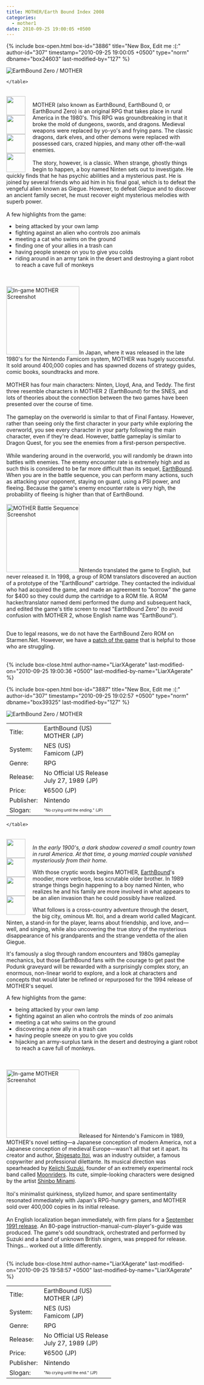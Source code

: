 ```yaml
---
title: MOTHER/Earth Bound Index 2008
categories:
  - mother1
date: 2010-09-25 19:00:05 +0500
---
```

{% include box-open.html box-id="3886" title="New Box, Edit me :(:" author-id="307" timestamp="2010-09-25 19:00:05 +0500" type="norm" dbname="box24603" last-modified-by="127" %}
<div class="gameinfo">
	<img src="title.png" alt="EarthBound Zero / MOTHER" />
	<table>
		<tr>
			<td class="label">Title:</td>
			<td>EarthBound (US)<br />MOTHER (JP)</td>
		</tr>
		<tr>
			<td class="label">System:</td>
			<td>NES (US)<br />Famicom (JP)</td>
		</tr>
		<tr>
			<td class="label">Genre:</td>
			<td>RPG</td>
		</tr>
		<tr>
			<td class="label">Release:</td>
			<td>No Official US Release<br />July 27, 1989 (JP)</td>
		</tr>
		<tr>
			<td class="label">Price:</td>
			<td>¥6500 (JP)</td>
		</tr>
		<tr>
			<td class="label">Publisher:</td>
			<td>Nintendo</td>
		</tr>
		<tr>
			<td class="label">Slogan:</td>
			<td><font size="1">"No crying until the ending." (JP)</font></td>
		</tr>

	</table>
</div><br />
<div style="float: left; width: 55px; margin: 0 1em 0 0;">
<a class="picleft" href="images/screenshots/garbagepick.png" title="Free Bottle Rockets!"><img src="images/screenshots/garbagepickt.png" width="50" height="50" /></a><br /><a class="picleft" href="images/screenshots/finalstarmen.png" title="Last Starmen"><img src="images/screenshots/finalstarment.png" width="50" height="50" /></a><br /><a class="picleft" href="images/screenshots/nintenthegraverobber.png" title="Casket Opening"><img src="images/screenshots/nintenthegraverobbert.png" width="50" height="50" /></a><br /><a class="picleft" href="images/screenshots/swimcat.png" title="Swimming Cat"><img src="images/screenshots/swimcatt.png" width="50" height="50" /></a><br />
</div>

<p>MOTHER (also known as EarthBound, EarthBound 0, or EarthBound Zero) is an original RPG that takes place in rural America in the 1980's. This RPG was groundbreaking in that it broke the mold of dungeons, swords, and dragons. Medieval weapons were replaced by yo-yo's and frying pans. The classic dragons, dark elves, and other demons were replaced with possessed cars, crazed hippies, and many other off-the-wall enemies.<br />
<br />
The story, however, is a classic. When strange, ghostly things begin to happen, a boy named Ninten sets out to investigate. He quickly finds that he has psychic abilities and a mysterious past. He is joined by several friends who aid him in his final goal, which is to defeat the vengeful alien known as Giegue. However, to defeat Giegue and to discover an ancient family secret, he must recover eight mysterious melodies with superb power.
<br /><br />
A few highlights from the game:<br />
<ul>
 <li>being attacked by your own lamp</li>
 <li>fighting against an alien who controls zoo animals</li>
 <li>meeting a cat who swims on the ground</li>
 <li>finding one of your allies in a trash can</li>
 <li>having people sneeze on you to give you colds</li>
 <li>riding around in an army tank in the desert and destroying a giant robot to reach a cave full of monkeys</li>
</ul>
<br /><br />
<img src="mary.png" width="192" height="180" alt="In-game MOTHER Screenshot" class="picright" />In Japan, where it was released in the late 1980's for the Nintendo Famicom system, MOTHER was hugely successful. It sold around 400,000 copies and has spawned dozens of strategy guides, comic books, soundtracks and more.<br />
<br />
MOTHER has four main characters: Ninten, Lloyd, Ana, and Teddy. The first three resemble characters in MOTHER 2 (EarthBound) for the SNES, and lots of theories about the connection between the two games have been presented over the course of time.<br />
<br />
The gameplay on the overworld is similar to that of Final Fantasy. However, rather than seeing only the first character in your party while exploring the overworld, you see every character in your party following the main character, even if they're dead. However, battle gameplay is similar to Dragon Quest, for you see the enemies from a first-person perspective.<br />
<br />
While wandering around in the overworld, you will randomly be drawn into battles with enemies. The enemy encounter rate is extremely high and as such this is considered to be far more difficult than its sequel, <a href="http://starmen.net/mother2/">EarthBound</a>. When you are in the battle sequence, you can perform many actions, such as attacking your opponent, staying on guard, using a PSI power, and fleeing. Because the game's enemy encounter rate is very high, the probability of fleeing is higher than that of EarthBound.<br />
<br />
<img src="battle.png" width="192" height="180" alt="MOTHER Battle Sequence Screenshot" class="picright" />Nintendo translated the game to English, but never released it. In 1998, a group of ROM translators discovered an auction of a prototype of the "EarthBound" cartridge. They contacted the individual who had acquired the game, and made an agreement to "borrow" the game for $400 so they could dump the cartridge to a ROM file. A ROM hacker/translator named demi performed the dump and subsequent hack, and edited the game's title screen to read "EarthBound Zero" (to avoid confusion with MOTHER 2, whose English name was "EarthBound").<br />
<br />

Due to legal reasons, we do not have the EarthBound Zero ROM on Starmen.Net. However, we have a <a href="http://starmen.net/vote/vote.php?id=17876">patch of the game</a> that is helpful to those who are struggling.</p>
<br class="cleary" />
{% include box-close.html author-name="LiarXAgerate" last-modified-on="2010-09-25 19:00:36 +0500" last-modified-by-name="LiarXAgerate" %}

{% include box-open.html box-id="3887" title="New Box, Edit me :(:" author-id="307" timestamp="2010-09-25 19:02:57 +0500" type="norm" dbname="box39325" last-modified-by="127" %}
<div class="gameinfo">
	<img src="title.png" alt="EarthBound Zero / MOTHER" />
	<table>
		<tr>
			<td class="label">Title:</td>
			<td>EarthBound (US)<br />MOTHER (JP)</td>
		</tr>
		<tr>
			<td class="label">System:</td>
			<td>NES (US)<br />Famicom (JP)</td>
		</tr>
		<tr>
			<td class="label">Genre:</td>
			<td>RPG</td>
		</tr>
		<tr>
			<td class="label">Release:</td>
			<td>No Official US Release<br />July 27, 1989 (JP)</td>
		</tr>
		<tr>
			<td class="label">Price:</td>
			<td>¥6500 (JP)</td>
		</tr>
		<tr>
			<td class="label">Publisher:</td>
			<td>Nintendo</td>
		</tr>
		<tr>
			<td class="label">Slogan:</td>
			<td><font size="1">"No crying until the end." (JP)</font></td>
		</tr>

	</table>
</div><br />
<div style="float: left; width: 55px; margin: 0 1em 0 0;">
<a class="picleft" href="images/screenshots/garbagepick.png" title="Free Bottle Rockets!"><img src="images/screenshots/garbagepickt.png" width="50" height="50" /></a><br /><a class="picleft" href="images/screenshots/finalstarmen.png" title="Last Starmen"><img src="images/screenshots/finalstarment.png" width="50" height="50" /></a><br /><a class="picleft" href="images/screenshots/nintenthegraverobber.png" title="Casket Opening"><img src="images/screenshots/nintenthegraverobbert.png" width="50" height="50" /></a><br /><a class="picleft" href="images/screenshots/swimcat.png" title="Swimming Cat"><img src="images/screenshots/swimcatt.png" width="50" height="50" /></a><br />
</div>
<p><em>In the early 1900's, a dark shadow covered a small country town in rural America. At that time, a young married couple vanished mysteriously from their home.</em></p>

<p>With those cryptic words begins MOTHER, <a href="http://starmen.net/mother2">EarthBound</a>'s moodier, more verbose, less scrutable older brother. In 1989 strange things begin happening to a boy named Ninten, who realizes he and his family are more involved in what appears to be an alien invasion than he could possibly have realized.</p>

<p>What follows is a cross-country adventure through the desert, the big city, ominous Mt. Itoi, and a dream world called Magicant. Ninten, a stand-in for the player, learns about friendship, and love, and—well, and singing, while also uncovering the true story of the mysterious disappearance of his grandparents and the strange vendetta of the alien Giegue.</p>

<p>It's famously a slog through random encounters and 1980s gameplay mechanics, but those EarthBound fans with the courage to get past the Podunk graveyard will be rewarded with a surprisingly complex story, an enormous, non-linear world to explore, and a look at characters and concepts that would later be refined or repurposed for the 1994 release of MOTHER's sequel.</p>

<p>
A few highlights from the game:
<ul>
 <li>being attacked by your own lamp</li>
 <li>fighting against an alien who controls the minds of zoo animals</li>
 <li>meeting a cat who swims on the ground</li>
 <li>discovering a new ally in a trash can</li>
 <li>having people sneeze on you to give you colds</li>
 <li>hijacking an army-surplus tank in the desert and destroying a giant robot to reach a cave full of monkeys.</li>
</ul>
<br /><br />
<img src="mary.png" width="192" height="180" alt="In-game MOTHER Screenshot" class="picright" />Released for Nintendo's Famicom in 1989, MOTHER's novel setting—a Japanese conception of modern America, not a Japanese conception of medieval Europe—wasn't all that set it apart. Its creator and author, <a href="http://starmen.net/credits/shigesatoitoi.php">Shigesato Itoi</a>, was an industry outsider, a famous copywriter and professional dilettante. Its musical direction was spearheaded by <a href="http://starmen.net/credits/keiichisuzuki.php">Keiichi Suzuki</a>, founder of an extremely experimental rock band called <a href="http://www.youtube.com/watch?v=pldpl5Zf_J4">Moonriders</a>. Its cute, simple-looking characters were designed by the artist <a href="http://starmen.net/credits/shinbominami.php">Shinbo Minami</a>.<br />
<br />
Itoi's minimalist quirkiness, stylized humor, and spare sentimentality resonated immediately with Japan's RPG-hungry gamers, and MOTHER sold over 400,000 copies in its initial release.<br />
<br />
An English localization began immediately, with firm plans for a <a href="http://starmen.net/mother1/images/publication/eb0preview.jpg">September 1991 release</a>. An 80-page instruction-manual-<em>cum</em>-player's-guide was produced. The game's odd soundtrack, orchestrated and performed by Suzuki and a band of unknown British singers, was prepped for release. Things… worked out a little differently. <br />
</p>
<br class="cleary" />
{% include box-close.html author-name="LiarXAgerate" last-modified-on="2010-09-25 19:58:57 +0500" last-modified-by-name="LiarXAgerate" %}
